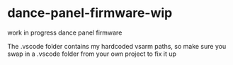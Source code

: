 # dance-panel-firmware-wip
work in progress dance panel firmware

The .vscode folder contains my hardcoded vsarm paths, so make sure you swap in a .vscode folder from your own project to fix it up
